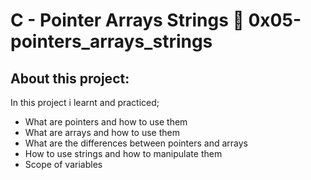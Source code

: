 # C - Pointer Arrays Strings :page_with_curl: 0x05-pointers_arrays_strings
## About this project:
In this project i learnt and practiced;
- What are pointers and how to use them
- What are arrays and how to use them
- What are the differences between pointers and arrays
- How to use strings and how to manipulate them
- Scope of variables
